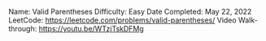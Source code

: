 Name: Valid Parentheses
Difficulty: Easy
Date Completed: May 22, 2022
LeetCode: https://leetcode.com/problems/valid-parentheses/
Video Walk-through: https://youtu.be/WTzjTskDFMg
